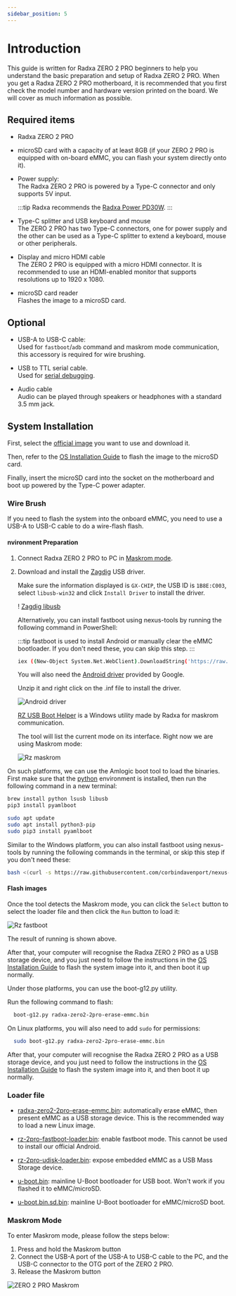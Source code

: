 ```yaml
---
sidebar_position: 5
---
```


# Introduction

This guide is written for Radxa ZERO 2 PRO beginners to help you understand the basic preparation and setup of Radxa ZERO 2 PRO.
When you get a Radxa ZERO 2 PRO motherboard, it is recommended that you first check the model number and hardware version printed on the board.
We will cover as much information as possible.

## Required items

- Radxa ZERO 2 PRO

- microSD card with a capacity of at least 8GB (if your ZERO 2 PRO is equipped with on-board eMMC, you can flash your system directly onto it).

- Power supply:  
  The Radxa ZERO 2 PRO is powered by a Type-C connector and only supports 5V input.

  :::tip
  Radxa recommends the [Radxa Power PD30W](/accessories/pd_30w).
  :::

- Type-C splitter and USB keyboard and mouse  
  The ZERO 2 PRO has two Type-C connectors, one for power supply and the other can be used as a Type-C splitter to extend a keyboard, mouse or other peripherals.

- Display and micro HDMI cable  
  The ZERO 2 PRO is equipped with a micro HDMI connector. It is recommended to use an HDMI-enabled monitor that supports resolutions up to 1920 x 1080.

- microSD card reader  
  Flashes the image to a microSD card.

## Optional

- USB-A to USB-C cable:  
  Used for `fastboot`/`adb` command and maskrom mode communication, this accessory is required for wire brushing.

- USB to TTL serial cable.  
  Used for [serial debugging](/general-tutorial/serial).

- Audio cable  
  Audio can be played through speakers or headphones with a standard 3.5 mm jack.

## System Installation

First, select the [official image](/zero/images) you want to use and download it.

Then, refer to the [OS Installation Guide](/general-tutorial/os-installation) to flash the image to the microSD card.

Finally, insert the microSD card into the socket on the motherboard and boot up powered by the Type-C power adapter.

### Wire Brush

If you need to flash the system into the onboard eMMC, you need to use a USB-A to USB-C cable to do a wire-flash flash.

#### nvironment Preparation

<Tabs queryString="host_os">
<TabItem value="Windows">

1. Connect Radxa ZERO 2 PRO to PC in [Maskrom mode](#maskrom-mode).

2. Download and install the [Zagdig](https://zadig.akeo.ie/) USB driver.

   Make sure the information displayed is `GX-CHIP`, the USB ID is `1B8E:C003`, select `libusb-win32` and click `Install Driver` to install the driver.

   ! [Zagdig libusb](/img/zero/zero2pro/Zagdig-libusb.webp)

   Alternatively, you can install fastboot using nexus-tools by running the following command in PowerShell:

   :::tip
   fastboot is used to install Android or manually clear the eMMC bootloader. If you don't need these, you can skip this step.
   :::

   ```bash
   iex ((New-Object System.Net.WebClient).DownloadString('https://raw.githubusercontent.com/corbindavenport/nexus-tools/master/install.ps1'))
   ```

   You will also need the [Android driver](https://dl.google.com/android/repository/usb_driver_r13-windows.zip) provided by Google.

   Unzip it and right click on the .inf file to install the driver.

   ![Android driver](/img/zero/zero2pro/Install-win-android-driver.webp)

   [RZ USB Boot Helper](https://dl.radxa.com/zero/tools/windows/RZ_USB_Boot_Helper_V1.0.0.zip) is a Windows utility made by Radxa for maskrom communication.

   The tool will list the current mode on its interface. Right now we are using Maskrom mode:

   ![Rz maskrom](/img/zero/zero2pro/Rz-usb-helper-maskrom.webp)

</TabItem>
<TabItem value="Linux/MacOS">

On such platforms, we can use the Amlogic boot tool to load the binaries. First make sure that the [python](https://www.python.org/) environment is installed, then run the following command in a new terminal:

<Tabs queryString="nix">
<TabItem value="MacOS">

```bash
brew install python lsusb libusb
pip3 install pyamlboot
```

</TabItem>
<TabItem value="Linux">

```bash
sudo apt update
sudo apt install python3-pip
sudo pip3 install pyamlboot
```

</TabItem>
</Tabs>

Similar to the Windows platform, you can also install fastboot using nexus-tools by running the following commands in the terminal, or skip this step if you don't need these:

```bash
bash <(curl -s https://raw.githubusercontent.com/corbindavenport/nexus-tools/master/install.sh)
```

</TabItem>
</Tabs>

#### Flash images

<Tabs queryString="host_os">
<TabItem value="Windows">

Once the tool detects the Maskrom mode, you can click the `Select` button to select the loader file and then click the `Run` button to load it:

![Rz fastboot](/img/zero/zero2pro/Rz-usb-helper-fastboot.webp)

The result of running is shown above.

After that, your computer will recognise the Radxa ZERO 2 PRO as a USB storage device, and you just need to follow the instructions in the [OS Installation Guide](/general-tutorial/os-installation) to flash the system image into it, and then boot it up normally.

</TabItem>
<TabItem value="Linux/MacOS">

Under those platforms, you can use the boot-g12.py utility.

Run the following command to flash:

```bash
  boot-g12.py radxa-zero2-2pro-erase-emmc.bin
```

On Linux platforms, you will also need to add `sudo` for permissions:

```bash
  sudo boot-g12.py radxa-zero2-2pro-erase-emmc.bin
```

After that, your computer will recognise the Radxa ZERO 2 PRO as a USB storage device, and you just need to follow the instructions in the [OS Installation Guide](/general-tutorial/os-installation) to flash the system image into it, and then boot it up normally.

</TabItem>
</Tabs>

### Loader file

- [radxa-zero2-2pro-erase-emmc.bin](https://dl.radxa.com/zero2pro/images/loader/radxa-zero-2pro-erase-emmc.bin): automatically erase eMMC, then present eMMC as a USB storage device. This is the recommended way to load a new Linux image.

- [rz-2pro-fastboot-loader.bin](https://dl.radxa.com/zero2pro/images/loader/rz-2pro-fastboot-loader.bin): enable fastboot mode. This cannot be used to install our official Android.

- [rz-2pro-udisk-loader.bin](https://dl.radxa.com/zero2pro/images/loader/rz-2pro-udisk-loader.bin): expose embedded eMMC as a USB Mass Storage device.

- [u-boot.bin](https://dl.radxa.com/zero2pro/images/loader/u-boot.bin): mainline U-Boot bootloader for USB boot. Won't work if you flashed it to eMMC/microSD.

- [u-boot.bin.sd.bin](https://dl.radxa.com/zero2pro/images/loader/u-boot.bin.sd.bin): mainline U-Boot bootloader for eMMC/microSD boot.

### Maskrom Mode

To enter Maskrom mode, please follow the steps below:

1. Press and hold the Maskrom button
2. Connect the USB-A port of the USB-A to USB-C cable to the PC, and the USB-C connector to the OTG port of the ZERO 2 PRO.
3. Release the Maskrom button

![ZERO 2 PRO Maskrom](/img/zero/zero2pro/zero2pro-maskrom.webp)
